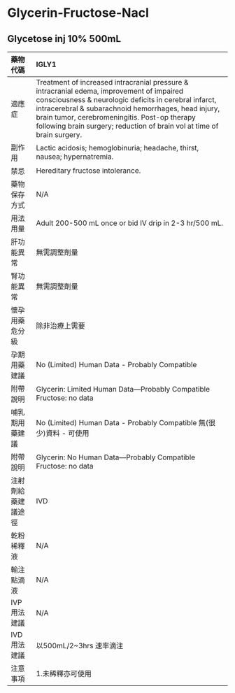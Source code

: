 # Glycerin-Fructose-Nacl

## Glycetose inj 10% 500mL

| 藥物代碼 | IGLY1 |
| :--- | :--- |
| 適應症 | Treatment of increased intracranial pressure & intracranial edema, improvement of impaired consciousness & neurologic deficits in cerebral infarct, intracerebral & subarachnoid hemorrhages, head injury, brain tumor, cerebromeningitis. Post-op therapy following brain surgery; reduction of brain vol at time of brain surgery. |
| 副作用 | Lactic acidosis; hemoglobinuria; headache, thirst, nausea; hypernatremia. |
| 禁忌 | Hereditary fructose intolerance. |
| 藥物保存方式 | N/A |
| 用法用量 | Adult 200-500 mL once or bid IV drip in 2-3 hr/500 mL. |
| 肝功能異常 | 無需調整劑量 |
| 腎功能異常 | 無需調整劑量 |
| 懷孕用藥危分級 | 除非治療上需要 |
| 孕期用藥建議 | No \(Limited\) Human Data - Probably Compatible |
| 附帶說明 | Glycerin: Limited Human Data—Probably Compatible Fructose: no data |
| 哺乳期用藥建議 | No \(Limited\) Human Data - Probably Compatible 無\(很少\)資料 - 可使用 |
| 附帶說明 | Glycerin: No Human Data—Probably Compatible Fructose: no data |
| 注射劑給藥建議途徑 | IVD |
| 乾粉稀釋液 | N/A |
| 輸注點滴液 | N/A |
| IVP 用法建議 | N/A |
| IVD 用法建議 | 以500mL/2~3hrs 速率滴注 |
| 注意事項 | 1.未稀釋亦可使用 |

